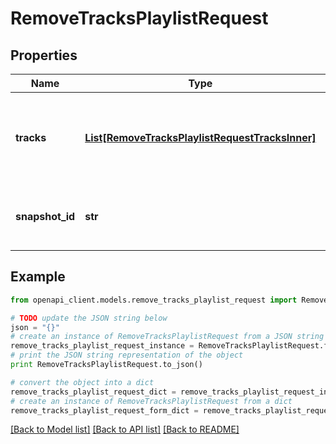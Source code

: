 # RemoveTracksPlaylistRequest


## Properties
Name | Type | Description | Notes
------------ | ------------- | ------------- | -------------
**tracks** | [**List[RemoveTracksPlaylistRequestTracksInner]**](RemoveTracksPlaylistRequestTracksInner.md) | An array of objects containing [Spotify URIs](/documentation/web-api/concepts/spotify-uris-ids) of the tracks or episodes to remove. For example: &#x60;{ \&quot;tracks\&quot;: [{ \&quot;uri\&quot;: \&quot;spotify:track:4iV5W9uYEdYUVa79Axb7Rh\&quot; },{ \&quot;uri\&quot;: \&quot;spotify:track:1301WleyT98MSxVHPZCA6M\&quot; }] }&#x60;. A maximum of 100 objects can be sent at once.  | 
**snapshot_id** | **str** | The playlist&#39;s snapshot ID against which you want to make the changes. The API will validate that the specified items exist and in the specified positions and make the changes, even if more recent changes have been made to the playlist.  | [optional] 

## Example

```python
from openapi_client.models.remove_tracks_playlist_request import RemoveTracksPlaylistRequest

# TODO update the JSON string below
json = "{}"
# create an instance of RemoveTracksPlaylistRequest from a JSON string
remove_tracks_playlist_request_instance = RemoveTracksPlaylistRequest.from_json(json)
# print the JSON string representation of the object
print RemoveTracksPlaylistRequest.to_json()

# convert the object into a dict
remove_tracks_playlist_request_dict = remove_tracks_playlist_request_instance.to_dict()
# create an instance of RemoveTracksPlaylistRequest from a dict
remove_tracks_playlist_request_form_dict = remove_tracks_playlist_request.from_dict(remove_tracks_playlist_request_dict)
```
[[Back to Model list]](../README.md#documentation-for-models) [[Back to API list]](../README.md#documentation-for-api-endpoints) [[Back to README]](../README.md)


